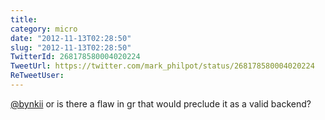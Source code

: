 ```yaml
---
title: 
category: micro
date: "2012-11-13T02:28:50"
slug: "2012-11-13T02:28:50"
TwitterId: 268178580004020224
TweetUrl: https://twitter.com/mark_philpot/status/268178580004020224
ReTweetUser: 
---
```


[@bynkii](https://twitter.com/bynkii) or is there a flaw in gr that would preclude it as a valid backend?